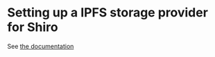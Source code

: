 # Setting up a IPFS storage provider for Shiro

See [the documentation](https://docs.storage.shiro.network/deployment/ipfs)
